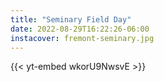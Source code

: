```yaml
---
title: "Seminary Field Day"
date: 2022-08-29T16:22:26-06:00
instacover: fremont-seminary.jpg
---
```


{{< yt-embed wkorU9NwsvE >}}
